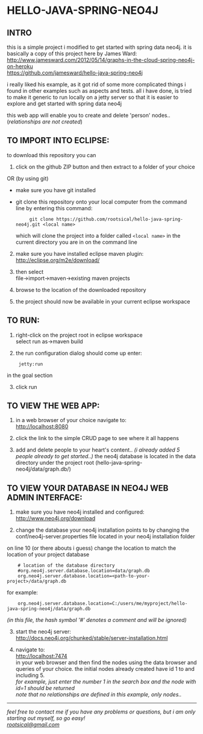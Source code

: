 HELLO-JAVA-SPRING-NEO4J
====

INTRO
----
this is a simple project i modified to get started with spring data neo4j.
it is basically a copy of this project here by James Ward:  
<http://www.jamesward.com/2012/05/14/graphs-in-the-cloud-spring-neo4j-on-heroku>  
<https://github.com/jamesward/hello-java-spring-neo4j>

i really liked his example, as it got rid of some more complicated things i found in other examples such as aspects and tests. all i have done, is tried to make it generic to run locally on a jetty server so that it is easier to explore and get started with spring data neo4j

this web app will enable you to create and delete 'person' nodes.. (*relationships are not created*)


TO IMPORT INTO ECLIPSE:
----
to download this repository you can

1. click on the github ZIP button and then extract to a folder of your choice 

 OR (by using git)
 * make sure you have git installed
 * git clone this repository onto your local computer from the command line by entering this command:

            git clone https://github.com/rootsical/hello-java-spring-neo4j.git <local name>

     which will clone the project into a folder called `<local name>` in the current directory you are in on the command line

2. make sure you have installed eclipse maven plugin:  
<http://eclipse.org/m2e/download/>

3. then select  
file->import->maven->existing maven projects

4. browse to the location of the downloaded repository

5. the project should now be available in your current eclipse workspace

TO RUN:
----
1. right-click on the project root in eclipse workspace  
select run as->maven build

2. the run configuration dialog should come up
enter:

        jetty:run

 in the goal section

3. click run

TO VIEW THE WEB APP:
----
1. in a web browser of your choice navigate to:  
<http://localhost:8080>

2. click the link to the simple CRUD page to see where it all happens

3. add and delete people to your heart's content.. *(i already added 5 people already to get started..)*  the neo4j database is located in the data directory under the project root
(hello-java-spring-neo4j/data/graph.db/)

TO VIEW YOUR DATABASE IN NEO4J WEB ADMIN INTERFACE:
----
1. make sure you have neo4j installed and configured:  
<http://www.neo4j.org/download>

2. change the database your neo4j installation points to by changing the
conf/neo4j-server.properties file located in your neo4j installation folder

 on line 10 (or there abouts i guess) change the location to match the location of your project database

	    # location of the database directory 
	    #org.neo4j.server.database.location=data/graph.db
	    org.neo4j.server.database.location=<path-to-your-project>/data/graph.db

 for example:

        org.neo4j.server.database.location=C:/users/me/myproject/hello-java-spring-neo4j/data/graph.db

 *(in this file, the hash symbol '#' denotes a comment and will be ignored)*

3. start the neo4j server:  
<http://docs.neo4j.org/chunked/stable/server-installation.html>

4. navigate to:  
<http://localhost:7474>  
in your web browser and then find the nodes using the data browser and queries of your choice.  the initial nodes already created have id 1 to and including 5.  
*for example, just enter the number 1 in the search box and the node with id=1 should be returned*  
*note that no relationships are defined in this example, only nodes..*  

- - -  
*feel free to contact me if you have any problems or questions, but i am only starting out myself, so go easy!  
rootsical@gmail.com*